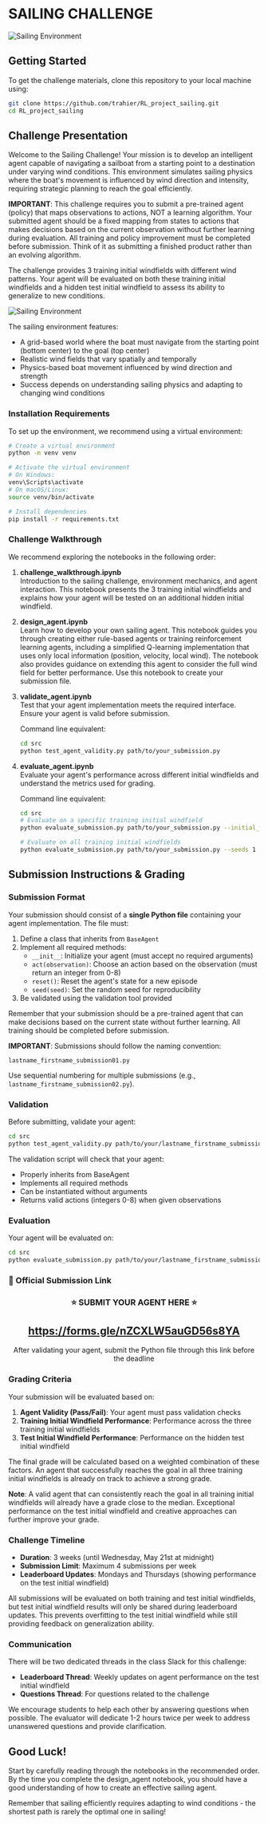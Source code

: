 # SAILING CHALLENGE

![Sailing Environment](illustration_challenge.png)

## Getting Started

To get the challenge materials, clone this repository to your local machine using:

```bash
git clone https://github.com/trahier/RL_project_sailing.git
cd RL_project_sailing
```

## Challenge Presentation

Welcome to the Sailing Challenge! Your mission is to develop an intelligent agent capable of navigating a sailboat from a starting point to a destination under varying wind conditions. This environment simulates sailing physics where the boat's movement is influenced by wind direction and intensity, requiring strategic planning to reach the goal efficiently.

**IMPORTANT**: This challenge requires you to submit a pre-trained agent (policy) that maps observations to actions, NOT a learning algorithm. Your submitted agent should be a fixed mapping from states to actions that makes decisions based on the current observation without further learning during evaluation. All training and policy improvement must be completed before submission. Think of it as submitting a finished product rather than an evolving algorithm.

The challenge provides 3 training initial windfields with different wind patterns. Your agent will be evaluated on both these training initial windfields and a hidden test initial windfield to assess its ability to generalize to new conditions.

![Sailing Environment](sailing_environment.png)

The sailing environment features:
- A grid-based world where the boat must navigate from the starting point (bottom center) to the goal (top center)
- Realistic wind fields that vary spatially and temporally
- Physics-based boat movement influenced by wind direction and strength
- Success depends on understanding sailing physics and adapting to changing wind conditions

### Installation Requirements

To set up the environment, we recommend using a virtual environment:

```bash
# Create a virtual environment
python -m venv venv

# Activate the virtual environment
# On Windows:
venv\Scripts\activate
# On macOS/Linux:
source venv/bin/activate

# Install dependencies
pip install -r requirements.txt
```

### Challenge Walkthrough

We recommend exploring the notebooks in the following order:

1. **challenge_walkthrough.ipynb**  
   Introduction to the sailing challenge, environment mechanics, and agent interaction. This notebook presents the 3 training initial windfields and explains how your agent will be tested on an additional hidden initial windfield.

2. **design_agent.ipynb**  
   Learn how to develop your own sailing agent. This notebook guides you through creating either rule-based agents or training reinforcement learning agents, including a simplified Q-learning implementation that uses only local information (position, velocity, local wind). The notebook also provides guidance on extending this agent to consider the full wind field for better performance. Use this notebook to create your submission file.
   
3. **validate_agent.ipynb**  
   Test that your agent implementation meets the required interface. Ensure your agent is valid before submission.
   
   Command line equivalent:
   ```bash
   cd src
   python test_agent_validity.py path/to/your_submission.py
   ```

4. **evaluate_agent.ipynb**  
   Evaluate your agent's performance across different initial windfields and understand the metrics used for grading.
   
   Command line equivalent:
   ```bash
   cd src
   # Evaluate on a specific training initial windfield
   python evaluate_submission.py path/to/your_submission.py --initial_windfield training_1 --seeds 42 43 44
   
   # Evaluate on all training initial windfields
   python evaluate_submission.py path/to/your_submission.py --seeds 1 2 3 4 5
   ```

## Submission Instructions & Grading

### Submission Format

Your submission should consist of a **single Python file** containing your agent implementation. The file must:

1. Define a class that inherits from `BaseAgent`
2. Implement all required methods: 
   - `__init__`: Initialize your agent (must accept no required arguments)
   - `act(observation)`: Choose an action based on the observation (must return an integer from 0-8)
   - `reset()`: Reset the agent's state for a new episode
   - `seed(seed)`: Set the random seed for reproducibility
3. Be validated using the validation tool provided

Remember that your submission should be a pre-trained agent that can make decisions based on the current state without further learning. All training should be completed before submission.

**IMPORTANT**: Submissions should follow the naming convention:
```
lastname_firstname_submission01.py
```
Use sequential numbering for multiple submissions (e.g., `lastname_firstname_submission02.py`).

### Validation

Before submitting, validate your agent:

```bash
cd src
python test_agent_validity.py path/to/your/lastname_firstname_submission01.py
```

The validation script will check that your agent:
- Properly inherits from BaseAgent
- Implements all required methods
- Can be instantiated without arguments
- Returns valid actions (integers 0-8) when given observations

### Evaluation

Your agent will be evaluated on:

```bash
cd src
python evaluate_submission.py path/to/your/lastname_firstname_submission01.py --include-test
```

### 📝 Official Submission Link

<div align="center">
<h3>⭐ SUBMIT YOUR AGENT HERE ⭐</h3>
<h2><a href="https://forms.gle/nZCXLW5auGD56s8YA">https://forms.gle/nZCXLW5auGD56s8YA</a></h2>
<p>After validating your agent, submit the Python file through this link before the deadline</p>
</div>

### Grading Criteria

Your submission will be evaluated based on:

1. **Agent Validity (Pass/Fail)**: Your agent must pass validation checks
2. **Training Initial Windfield Performance**: Performance across the three training initial windfields
3. **Test Initial Windfield Performance**: Performance on the hidden test initial windfield

The final grade will be calculated based on a weighted combination of these factors. An agent that successfully reaches the goal in all three training initial windfields is already on track to achieve a strong grade.

**Note**: A valid agent that can consistently reach the goal in all training initial windfields will already have a grade close to the median. Exceptional performance on the test initial windfield and creative approaches can further improve your grade.

### Challenge Timeline

- **Duration**: 3 weeks (until Wednesday, May 21st at midnight)
- **Submission Limit**: Maximum 4 submissions per week
- **Leaderboard Updates**: Mondays and Thursdays (showing performance on the test initial windfield)

All submissions will be evaluated on both training and test initial windfields, but test initial windfield results will only be shared during leaderboard updates. This prevents overfitting to the test initial windfield while still providing feedback on generalization ability.

### Communication

There will be two dedicated threads in the class Slack for this challenge:
- **Leaderboard Thread**: Weekly updates on agent performance on the test initial windfield
- **Questions Thread**: For questions related to the challenge

We encourage students to help each other by answering questions when possible. The evaluator will dedicate 1-2 hours twice per week to address unanswered questions and provide clarification.

## Good Luck!

Start by carefully reading through the notebooks in the recommended order. By the time you complete the design_agent notebook, you should have a good understanding of how to create an effective sailing agent.

Remember that sailing efficiently requires adapting to wind conditions - the shortest path is rarely the optimal one in sailing!